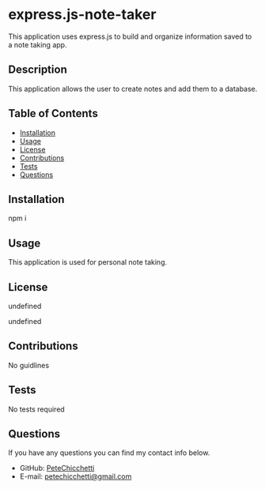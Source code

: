 # express.js-note-taker
This application uses express.js to build and organize information saved to a note taking app.
       
  ## Description

  This application allows the user to create notes and add them to a database.
          
  ## Table of Contents

  * [Installation](#installation)
  * [Usage](#usage)
  * [License](#license)
  * [Contributions](#contributions)
  * [Tests](#tests)
  * [Questions](#questions)
          
  ## Installation

  npm i
          
  ## Usage

  This application is used for personal note taking.
          
  ## License

  
  undefined
  
  undefined 
    
          
  ## Contributions

  No guidlines
          
  ## Tests

  No tests required
          
  ## Questions
  If you have any questions you can find my contact info below.
  * GitHub: [PeteChicchetti](https://github.com/PeteChicchetti)
  * E-mail: petechicchetti@gmail.com